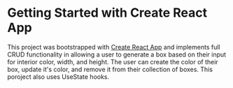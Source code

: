 # Getting Started with Create React App

This project was bootstrapped with [Create React App](https://github.com/facebook/create-react-app) and implements full CRUD functionality in allowing a user to generate a box based on their input for interior color, width, and height. The user can create the color of their box, update it's color, and remove it from their collection of boxes. This poroject also uses UseState hooks.
